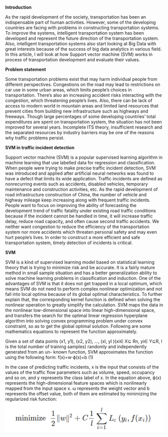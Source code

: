**Introduction**

As the rapid development of the society, transportation has been an indispensable part of human activities. However, some of the developing countries are facing with problems in constructing transportation systems. To improve the systems, intelligent transportation system has been developed and represent the future direction of the transportation system. Also, intelligent transportation systems also start looking at Big Data with great interests because of the success of big data analytics in various field. In this article, I will look at how Support vector machine (SVM) works in process of transportation development and evaluate their values.

**Problem statement** 

Some transportation problems exist that may harm individual people from different perspectives. Congestions on the road may lead to restrictions on car use in some urban areas, which limits people’s choices in transportation. There’s also an increasing accident risks interacting with the congestion, which threatening people’s lives. Also, there can be lack of access to modern world in mountain areas and limited land resources that prevent cities from building new infrastructure such as highways and freeways. Though large percentages of some developing countries’ total expenditures are spent on transportation system, the situation has not been improved for several years. Incomplete ITS theory, insufficient research and the separated resources by industry barriers may be one of the reasons why traffic problems persist.

**SVM in traffic incident detection**

Support vector machine (SVM) is a popular supervised learning algorithm in machine learning that use labelled data for regression and classification. When people were trying to make precise traffic incident detection, SVM was introduced and applied after artificial neural networks was found to have a defect that limits its wide application. Traffic incidents are defined as nonrecurring events such as accidents, disabled vehicles, temporary maintenance and construction activities, etc. As the rapid development of road infrastructure construction of China, the number of vehicle and highway mileage keep increasing along with frequent traffic incidents. People want to focus on improving the ability of forecasting the development trend of traffic fatality under existing road traffic conditions because if the incident cannot be handled in time, it will increase traffic delay, reduce road capacity, and often cause second traffic accidents. We neither want congestion to reduce the efficiency of the transportation system nor more accidents which threaten personal safety and may even hurt people’s lives. In order to construct a more efficient and safe transportation system, timely detection of incidents is critical.

**SVM**

SVM is a kind of supervised learning model based on statistical learning theory that is trying to minimize risk and be accurate. It is a fairly mature method in small sample situation and has a better generalization ability to solve machine learning problems in classification and induction. One of the advantages of SVM is that it does not get trapped in a local optimum, which means SVM do not need to perform complex nonlinear optimization and not fall into local optima because of its global optimal characteristics. To further explain that, the corresponding kernel function is defined when solving the nonlinear operation to greatly simplify the calculation. SVM maps the data in the nonlinear low-dimensional space into linear high-dimensional space, and transfers the search for the optimal linear regression hyperplane algorithm into solving convex programming problem under convex constraint, so as to get the global optimal solution. Following are some mathematics equations to represent the function approximately.

Given a set of data points (x1, y1), (x2, y2), …, (xl, yl )(xi∈ X⊆ Rn, yi∈ Y⊆R, l is the total number of training samples) randomly and independently generated from an un- known function, SVM approximates the function using the following form:
f(x)=w⋅ϕ(x)+b (1)

In the case of predicting traffic incidents, x is the input that consists of the values of the traffic flow parameters such as volume, speed, occupancy and so on, and y represents the class label of x. In the equation above, ϕ(x) represents the high-dimensional feature spaces which is nonlinearly mapped from the input space x. ω represents the weight vector and b represents the offset value, both of them are estimated by minimizing the regularized risk function:
![](pic1.png)

